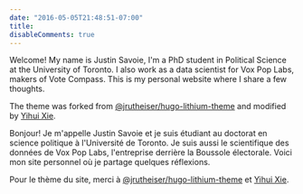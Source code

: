 ```yaml
---
date: "2016-05-05T21:48:51-07:00"
title: 
disableComments: true
---
```


Welcome! My name is Justin Savoie, I'm a PhD student in Political Science at the University of Toronto. I also work as a data scientist for Vox Pop Labs, makers of Vote Compass. This is my personal website where I share a few thoughts.

The theme was forked from [@jrutheiser/hugo-lithium-theme](https://github.com/jrutheiser/hugo-lithium-theme) and modified by [Yihui Xie](https://github.com/yihui/hugo-lithium).

Bonjour! Je m'appelle Justin Savoie et je suis étudiant au doctorat en science politique à l'Université de Toronto. Je suis aussi le scientifique des données de Vox Pop Labs, l'entreprise derrière la Boussole électorale. Voici mon site personnel où je partage quelques réflexions.

Pour le thème du site, merci à [@jrutheiser/hugo-lithium-theme](https://github.com/jrutheiser/hugo-lithium-theme) et [Yihui Xie](https://github.com/yihui/hugo-lithium).

